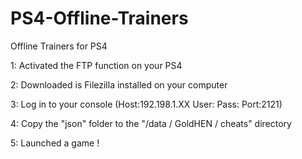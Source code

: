 # PS4-Offline-Trainers
Offline Trainers for PS4 

1: Activated the FTP function on your PS4

2: Downloaded is Filezilla installed on your computer

3: Log in to your console (Host:192.198.1.XX  User:  Pass:  Port:2121)

4: Copy the "json" folder to the "/data / GoldHEN / cheats" directory

5: Launched a game !
